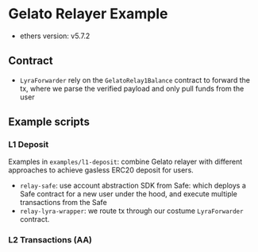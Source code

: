 # Gelato Relayer Example

* ethers version: v5.7.2

## Contract
* `LyraForwarder` rely on the `GelatoRelay1Balance` contract to forward the tx, where we parse the verified payload and only pull funds from the user 

## Example scripts

### L1 Deposit

Examples in `examples/l1-deposit`: combine Gelato relayer with different approaches to achieve gasless ERC20 deposit for users.

- `relay-safe`: use account abstraction SDK from Safe: which deploys a Safe contract for a new user under the hood, and execute multiple transactions from the Safe
- `relay-lyra-wrapper`: we route tx through our costume `LyraForwarder` contract.


### L2 Transactions (AA)
